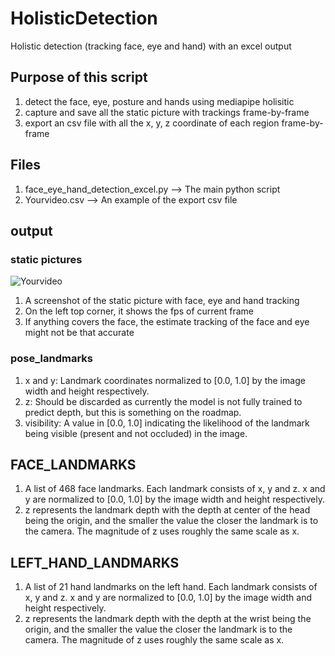 # HolisticDetection
Holistic detection (tracking face, eye and hand) with an excel output

## Purpose of this script
1. detect the face, eye, posture and hands using mediapipe holisitic
2. capture and save all the static picture with trackings frame-by-frame
3. export an csv file with all the x, y, z coordinate of each region frame-by-frame

## Files
1. face_eye_hand_detection_excel.py --> The main python script
2. Yourvideo.csv --> An example of the export csv file

## output
### static pictures
![Yourvideo](https://user-images.githubusercontent.com/83806848/183409231-fbd4a0fe-7798-4e42-9ee7-19f86f857223.jpg)
1. A screenshot of the static picture with face, eye and hand tracking
2. On the left top corner, it shows the fps of current frame
3. If anything covers the face, the estimate tracking of the face and eye might not be that accurate

### pose_landmarks
1. x and y: Landmark coordinates normalized to [0.0, 1.0] by the image width and height respectively.
2. z: Should be discarded as currently the model is not fully trained to predict depth, but this is something on the roadmap.
3. visibility: A value in [0.0, 1.0] indicating the likelihood of the landmark being visible (present and not occluded) in the image.

## FACE_LANDMARKS
1. A list of 468 face landmarks. Each landmark consists of x, y and z. x and y are normalized to [0.0, 1.0] by the image width and height respectively. 
2. z represents the landmark depth with the depth at center of the head being the origin, and the smaller the value the closer the landmark is to the camera. The magnitude of z uses roughly the same scale as x.

## LEFT_HAND_LANDMARKS
1. A list of 21 hand landmarks on the left hand. Each landmark consists of x, y and z. x and y are normalized to [0.0, 1.0] by the image width and height respectively. 
2. z represents the landmark depth with the depth at the wrist being the origin, and the smaller the value the closer the landmark is to the camera. The magnitude of z uses roughly the same scale as x.

